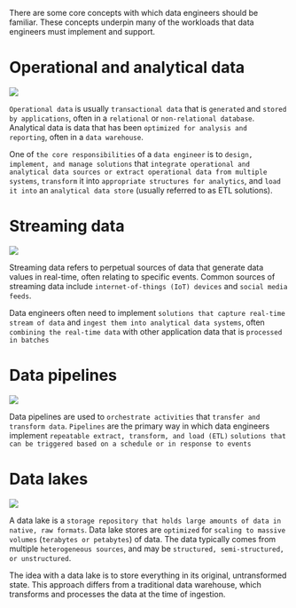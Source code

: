 There are some core concepts with which data engineers should be familiar. These concepts underpin many of the workloads that data engineers must implement and support.

# Operational and analytical data

![](https://learn.microsoft.com/en-us/training/wwl-data-ai/introduction-to-data-engineering-azure/media/4-operational-analytical-data.png)

`Operational data` is usually `transactional data` that is `generated` and `stored by applications`, often in a `relational` or `non-relational database`. Analytical data is data that has been `optimized for analysis and reporting`, often in a `data warehouse`.

One of `the core responsibilities` of a `data engineer` is to `design, implement, and manage solutions` that `integrate operational and analytical data sources or extract operational data from multiple systems`, `transform` it into `appropriate structures for analytics`, and `load it into` an `analytical data store` (usually referred to as ETL solutions).

# Streaming data
![](https://learn.microsoft.com/en-us/training/wwl-data-ai/introduction-to-data-engineering-azure/media/4-stream-data.png)

Streaming data refers to perpetual sources of data that generate data values in real-time, often relating to specific events. Common sources of streaming data include `internet-of-things (IoT) devices` and `social media feeds`.

Data engineers often need to implement `solutions that capture real-time stream of data` and `ingest them into analytical data systems`, often `combining the real-time data` with other application data that is `processed in batches`

# Data pipelines
![](https://learn.microsoft.com/en-us/training/wwl-data-ai/introduction-to-data-engineering-azure/media/4-data-pipeline.png)

Data pipelines are used to `orchestrate activities` that `transfer and transform data`. `Pipelines` are the primary way in which data engineers implement `repeatable extract, transform, and load (ETL)` `solutions that can be triggered based on a schedule or in response to events`

# Data lakes
![](https://learn.microsoft.com/en-us/training/wwl-data-ai/introduction-to-data-engineering-azure/media/4-data-lake.png)

A data lake is a `storage repository that holds large amounts of data in native, raw formats`. Data lake stores are `optimized` for `scaling to massive volumes` (`terabytes or petabytes`) of data. The data typically comes from multiple `heterogeneous sources`, and may be `structured, semi-structured, or unstructured`.

The idea with a data lake is to store everything in its original, untransformed state. This approach differs from a traditional data warehouse, which transforms and processes the data at the time of ingestion.

